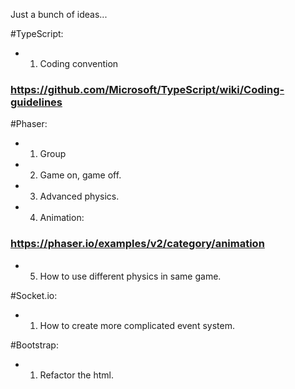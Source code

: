 Just a bunch of ideas...

#TypeScript:
* 1. Coding convention
### https://github.com/Microsoft/TypeScript/wiki/Coding-guidelines

#Phaser:
* 1. Group
* 2. Game on, game off.
* 3. Advanced physics.
* 4. Animation: 
### https://phaser.io/examples/v2/category/animation
* 5. How to use different physics in same game.

#Socket.io:
* 1. How to create more complicated event system.

#Bootstrap:
* 1. Refactor the html.